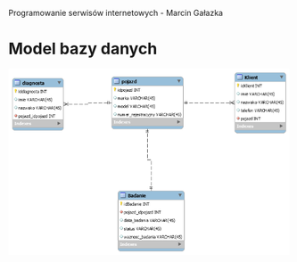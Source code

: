 Programowanie serwisów internetowych - Marcin Gałazka

# Model bazy danych
![db_schema](db_schema.png)

